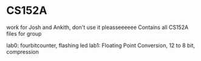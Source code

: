# CS152A

work for Josh and Ankith, don't use it pleasseeeeee
Contains all CS152A files for group

lab0: fourbitcounter, flashing led
lab1: Floating Point Conversion, 12 to 8 bit, compression
